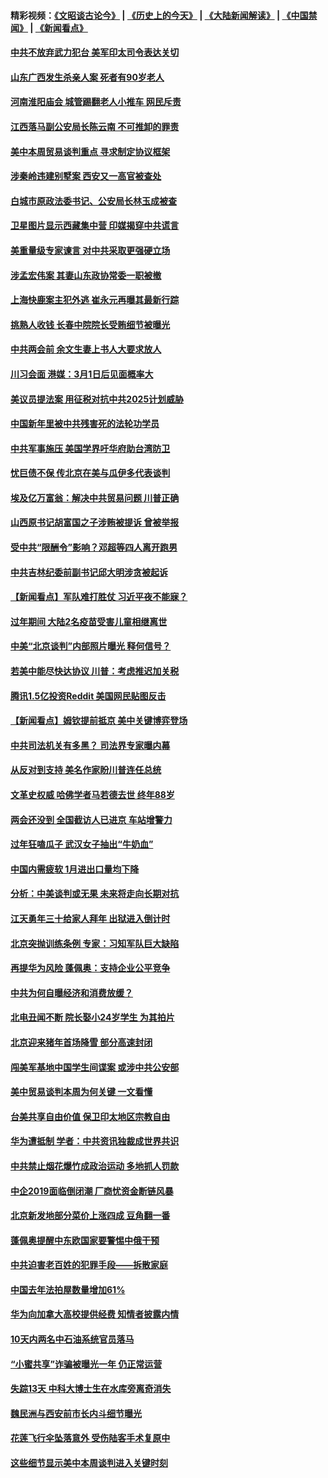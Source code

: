 #### 精彩视频：[《文昭谈古论今》](http://45.76.195.252/wenzhao) | [《历史上的今天》](http://45.76.195.252/today-in-history) | [《大陆新闻解读》](http://45.76.195.252/ntdtv-comedy) | [《中国禁闻》](http://45.76.195.252/ntdtv-news) | [《新闻看点》](http://45.76.195.252/news-insight) 

 #### [中共不放弃武力犯台 美军印太司令表达关切](../pages/nsc413/n11041624.md?t=02131427) 

#### [山东广西发生杀亲人案 死者有90岁老人](../pages/nsc413/n11041835.md?t=02131427) 

#### [河南淮阳庙会 城管踢翻老人小推车 网民斥责](../pages/nsc413/n11041866.md?t=02131427) 


#### [江西落马副公安局长陈云南 不可推卸的罪责](../pages/nsc413/n11039867.md?t=02131427) 

#### [美中本周贸易谈判重点 寻求制定协议框架](../pages/nsc413/n11041912.md?t=02131427) 

#### [涉秦岭违建别墅案 西安又一高官被查处](../pages/nsc413/n11041798.md?t=02131427) 

#### [白城市原政法委书记、公安局长林玉成被查](../pages/nsc413/n11041434.md?t=02131427) 

#### [卫星图片显示西藏集中营 印媒揭穿中共谎言](../pages/nsc413/n11041664.md?t=02131427) 

#### [美重量级专家谏言 对中共采取更强硬立场](../pages/nsc413/n11040358.md?t=02131427) 

#### [涉孟宏伟案 其妻山东政协常委一职被撤](../pages/nsc413/n11041333.md?t=02131427) 

#### [上海快鹿案主犯外逃 崔永元再曝其最新行踪](../pages/nsc413/n11041264.md?t=02131427) 

#### [挑熟人收钱 长春中院院长受贿细节被曝光](../pages/nsc413/n11041064.md?t=02131427) 

#### [中共两会前 余文生妻上书人大要求放人](../pages/nsc413/n11041118.md?t=02131427) 

#### [川习会面 港媒：3月1日后见面概率大](../pages/nsc413/n11041084.md?t=02131427) 

#### [美议员提法案 用征税对抗中共2025计划威胁](../pages/nsc413/n11040820.md?t=02131427) 

#### [中国新年里被中共残害死的法轮功学员](../pages/nsc413/n11034530.md?t=02131427) 

#### [中共军事施压 美国学界吁华府助台湾防卫](../pages/nsc413/n11040965.md?t=02131427) 

#### [忧巨债不保 传北京在美与瓜伊多代表谈判](../pages/nsc413/n11040772.md?t=02131427) 

#### [埃及亿万富翁：解决中共贸易问题 川普正确](../pages/nsc413/n11040351.md?t=02131427) 

#### [山西原书记胡富国之子涉贿被提诉 曾被举报](../pages/nsc413/n11040573.md?t=02131427) 

#### [受中共“限酬令”影响？邓超等四人离开跑男](../pages/nsc413/n11040088.md?t=02131427) 

#### [中共吉林纪委前副书记邱大明涉贪被起诉](../pages/nsc413/n11039395.md?t=02131427) 

#### [【新闻看点】军队难打胜仗 习近平夜不能寐？](../pages/nsc413/n11040365.md?t=02131427) 

#### [过年期间 大陆2名疫苗受害儿童相继离世](../pages/nsc413/n11040211.md?t=02131427) 

#### [中美“北京谈判”内部照片曝光 释何信号？](../pages/nsc413/n11040032.md?t=02131427) 

#### [若美中能尽快达协议 川普：考虑推迟加关税](../pages/nsc413/n11040298.md?t=02131427) 

#### [腾讯1.5亿投资Reddit 美国网民贴图反击](../pages/nsc413/n11040511.md?t=02131427) 

#### [【新闻看点】姆钦提前抵京 美中关键博弈登场](../pages/nsc413/n11040007.md?t=02131427) 

#### [中共司法机关有多黑？ 司法界专家曝内幕](../pages/nsc413/n11040401.md?t=02131427) 

#### [从反对到支持 美名作家盼川普连任总统](../pages/nsc413/n11040403.md?t=02131427) 

#### [文革史权威 哈佛学者马若德去世 终年88岁](../pages/nsc413/n11040150.md?t=02131427) 

#### [两会还没到 全国截访人已进京 车站增警力](../pages/nsc413/n11040311.md?t=02131427) 

#### [过年狂嗑瓜子 武汉女子抽出“牛奶血”](../pages/nsc413/n11040227.md?t=02131427) 

#### [中国内需疲软 1月进出口量均下降](../pages/nsc413/n11040021.md?t=02131427) 

#### [分析：中美谈判或无果 未来将走向长期对抗](../pages/nsc413/n11040160.md?t=02131427) 

#### [江天勇年三十给家人拜年 出狱进入倒计时](../pages/nsc413/n11039673.md?t=02131427) 

#### [北京突抛训练条例 专家：习知军队巨大缺陷](../pages/nsc413/n11040148.md?t=02131427) 

#### [再提华为风险 蓬佩奥：支持企业公平竞争](../pages/nsc413/n11040198.md?t=02131427) 

#### [中共为何自曝经济和消费放缓？](../pages/nsc413/n11039950.md?t=02131427) 

#### [北电丑闻不断 院长娶小24岁学生 为其拍片](../pages/nsc413/n11040041.md?t=02131427) 

#### [北京迎来猪年首场降雪 部分高速封闭](../pages/nsc413/n11040077.md?t=02131427) 

#### [闯美军基地中国学生间谍案 或涉中共公安部](../pages/nsc413/n11040083.md?t=02131427) 

#### [美中贸易谈判本周为何关键 一文看懂](../pages/nsc413/n11040025.md?t=02131427) 

#### [台美共享自由价值 保卫印太地区宗教自由](../pages/nsc413/n11039742.md?t=02131427) 

#### [华为遭抵制 学者：中共资讯独裁成世界共识](../pages/nsc413/n11036950.md?t=02131427) 

#### [中共禁止烟花爆竹成政治运动 多地抓人罚款](../pages/nsc413/n11039701.md?t=02131427) 

#### [中企2019面临倒闭潮 厂商忧资金断链风暴](../pages/nsc413/n11038847.md?t=02131427) 

#### [北京新发地部分菜价上涨四成 豆角翻一番](../pages/nsc413/n11039338.md?t=02131427) 

#### [蓬佩奥提醒中东欧国家要警惕中俄干预](../pages/nsc413/n11039745.md?t=02131427) 

#### [中共迫害老百姓的犯罪手段——拆散家庭](../pages/nsc413/n11037647.md?t=02131427) 


#### [中国去年法拍屋数量增加61%](../pages/nsc413/n11039188.md?t=02131427) 

#### [华为向加拿大高校提供经费 知情者披露内情](../pages/nsc413/n11039329.md?t=02131427) 

#### [10天内两名中石油系统官员落马](../pages/nsc413/n11039418.md?t=02131427) 

#### [“小蜜共享”诈骗被曝光一年 仍正常运营](../pages/nsc413/n11039249.md?t=02131427) 

#### [失踪13天 中科大博士生在水库旁离奇消失](../pages/nsc413/n11039093.md?t=02131427) 

#### [魏民洲与西安前市长内斗细节曝光](../pages/nsc413/n11039060.md?t=02131427) 

#### [花莲飞行伞坠落意外 受伤陆客手术复原中](../pages/nsc413/n11039238.md?t=02131427) 

#### [这些细节显示美中本周谈判进入关键时刻](../pages/nsc413/n11038794.md?t=02131427) 

